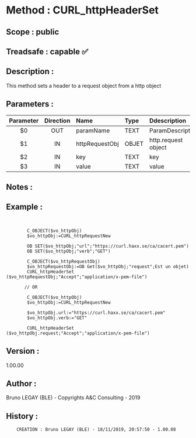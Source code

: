 ﻿# **Method :** CURL_httpHeaderSet
## **Scope :** public
## **Treadsafe :** capable ✅ 
## **Description :** 
This method sets a header to a request object from a http object
## **Parameters :** 
| Parameter | Direction | Name | Type | Ddescription | 
|:----:|:----:|:----|:----|:----| 
| $0 | OUT | paramName | TEXT | ParamDescription | 
| $1 | IN | httpRequestObj | OBJET | http.request object | 
| $2 | IN | key | TEXT | key | 
| $3 | IN | value | TEXT | value | 

## **Notes :** 

## **Example :** 
```

      
        C_OBJECT($vo_httpObj)
        $vo_httpObj:=CURL_httpRequestNew 
      
        OB SET($vo_httpObj;"url";"https://curl.haxx.se/ca/cacert.pem")
        OB SET($vo_httpObj;"verb";"GET")
      
        C_OBJECT($vo_httpRequestObj)
        $vo_httpRequestObj:=OB Get($vo_httpObj;"request";Est un objet)
        CURL_httpHeaderSet ($vo_httpRequestObj;"Accept";"application/x-pem-file")
      
       // OR
      
        C_OBJECT($vo_httpObj)
        $vo_httpObj:=CURL_httpRequestNew 
      
        $vo_httpObj.url:="https://curl.haxx.se/ca/cacert.pem"
        $vo_httpObj.verb:="GET"
      
        CURL_httpHeaderSet ($vo_httpObj.request;"Accept";"application/x-pem-file")
```
## **Version :** 
1.00.00
## **Author :** 
Bruno LEGAY (BLE) - Copyrights A&C Consulting - 2019
## **History :** 
 
        CREATION : Bruno LEGAY (BLE) - 18/11/2019, 20:57:50 - 1.00.08
